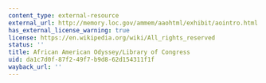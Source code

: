 ```yaml
---
content_type: external-resource
external_url: http://memory.loc.gov/ammem/aaohtml/exhibit/aointro.html
has_external_license_warning: true
license: https://en.wikipedia.org/wiki/All_rights_reserved
status: ''
title: African American Odyssey/Library of Congress
uid: da1c7d0f-87f2-49f7-b9d8-62d154311f1f
wayback_url: ''
---
```

